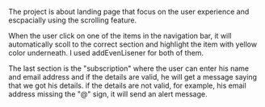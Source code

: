 The project is about landing page that focus on the user experience and escpacially using the scrolling feature.

When the user click on one of the items in the navigation bar, it will automatically scoll to the correct section and highlight the item with yellow color underneath. I used addEvenLisener for both of them.

The last section is the "subscription" where the user can enter his name and email address and if the details are valid, he will get a message saying that we got his details. if the details are not valid, for example, his email address missing the "@" sign, it will send an alert message.
